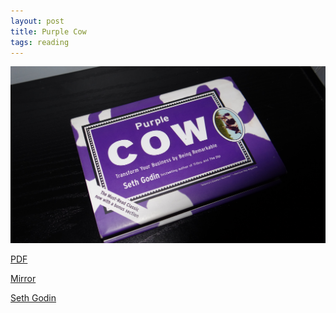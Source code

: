 ```yaml
---
layout: post
title: Purple Cow
tags: reading
---
```


![Purple Cow](/assets/purple-cow.jpg)

[PDF](http://www.thegeniusworks.com/wp-content/uploads/2016/01/Purple-Cow-Transform-Your-Business-by-Being-Remarkable-2003.pdf)

[Mirror](https://drive.google.com/open?id=0BxwvD5jbCicTV29OMFJaY3BFNk91QkZtZ3JKNl81ajVNcVZj)

[Seth Godin](http://www.sethgodin.com/sg/)

